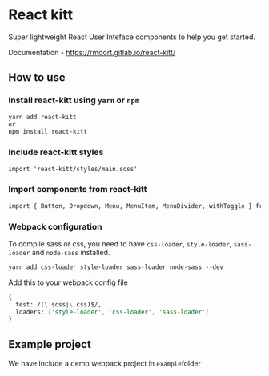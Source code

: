 # React kitt

Super lightweight React User Inteface components to help you get started.

Documentation - https://rmdort.gitlab.io/react-kitt/

## How to use

### Install react-kitt using `yarn` or `npm`

```md
yarn add react-kitt
or
npm install react-kitt
```

### Include react-kitt styles
```md
import 'react-kitt/styles/main.scss'
```

### Import components from react-kitt

```md
import { Button, Dropdown, Menu, MenuItem, MenuDivider, withToggle } from 'react-kitt'
```

### Webpack configuration

To compile sass or css, you need to have `css-loader`, `style-loader`, `sass-loader` and `node-sass` installed.

````md
yarn add css-loader style-loader sass-loader node-sass --dev
````

Add this to your webpack config file

````md
{
  test: /(\.scss|\.css)$/,
  loaders: ['style-loader', 'css-loader', 'sass-loader']
}
````

## Example project

We have include a demo webpack project in `example`folder